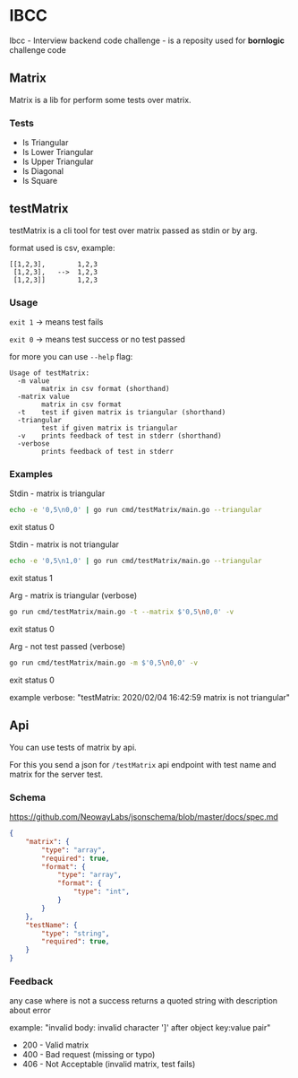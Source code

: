 # IBCC

Ibcc - Interview backend code challenge - is a reposity used for **bornlogic** challenge code

## Matrix

Matrix is a lib for perform some tests over matrix.

### Tests

- Is Triangular
- Is Lower Triangular
- Is Upper Triangular
- Is Diagonal
- Is Square

## testMatrix

testMatrix is a cli tool for test over matrix passed as stdin or by arg.

format used is csv, example:
```
[[1,2,3],        1,2,3
 [1,2,3],   -->  1,2,3
 [1,2,3]]        1,2,3
```

### Usage

`exit 1` -> means test fails

`exit 0` -> means test success or no test passed

for more you can use `--help` flag:
```
Usage of testMatrix:
  -m value
        matrix in csv format (shorthand)
  -matrix value
        matrix in csv format
  -t    test if given matrix is triangular (shorthand)
  -triangular
        test if given matrix is triangular
  -v    prints feedback of test in stderr (shorthand)
  -verbose
        prints feedback of test in stderr
```

### Examples

Stdin - matrix is triangular
```sh
echo -e '0,5\n0,0' | go run cmd/testMatrix/main.go --triangular
```
exit status 0


Stdin - matrix is not triangular
```sh
echo -e '0,5\n1,0' | go run cmd/testMatrix/main.go --triangular
```
exit status 1


Arg - matrix is triangular (verbose)
```bash
go run cmd/testMatrix/main.go -t --matrix $'0,5\n0,0' -v
```
exit status 0


Arg - not test passed (verbose)
```bash
go run cmd/testMatrix/main.go -m $'0,5\n0,0' -v
```
exit status 0

example verbose: "testMatrix: 2020/02/04 16:42:59 matrix is not triangular"


## Api

You can use tests of matrix by api.

For this you send a json for `/testMatrix` api endpoint with test name and matrix for the server test.

### Schema

https://github.com/NeowayLabs/jsonschema/blob/master/docs/spec.md

```json
{
	"matrix": {
		"type": "array",
		"required": true,
		"format": {
			"type": "array",
			"format": {
				"type": "int",
			}
		}
	},
	"testName": {
		"type": "string",
		"required": true,
	}
}
```

### Feedback

any case where is not a success returns a quoted string with description about error

example: "invalid body: invalid character ']' after object key:value pair"

- 200 - Valid matrix
- 400 - Bad request (missing or typo)
- 406 - Not Acceptable (invalid matrix, test fails)
